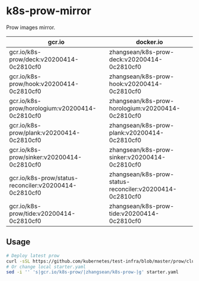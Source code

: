 # k8s-prow-mirror

Prow images mirror.

gcr.io | docker.io
---|---
gcr.io/k8s-prow/deck:v20200414-0c2810cf0 | zhangsean/k8s-prow-deck:v20200414-0c2810cf0
gcr.io/k8s-prow/hook:v20200414-0c2810cf0 | zhangsean/k8s-prow-hook:v20200414-0c2810cf0
gcr.io/k8s-prow/horologium:v20200414-0c2810cf0 | zhangsean/k8s-prow-horologium:v20200414-0c2810cf0
gcr.io/k8s-prow/plank:v20200414-0c2810cf0 | zhangsean/k8s-prow-plank:v20200414-0c2810cf0
gcr.io/k8s-prow/sinker:v20200414-0c2810cf0 | zhangsean/k8s-prow-sinker:v20200414-0c2810cf0
gcr.io/k8s-prow/status-reconciler:v20200414-0c2810cf0 | zhangsean/k8s-prow-status-reconciler:v20200414-0c2810cf0
gcr.io/k8s-prow/tide:v20200414-0c2810cf0 | zhangsean/k8s-prow-tide:v20200414-0c2810cf0

## Usage

```bash
# Deploy latest prow
curl -sSL https://github.com/kubernetes/test-infra/blob/master/prow/cluster/starter.yaml?raw= | sed 's|gcr.io/k8s-prow/|zhangsean/k8s-prow-|g' | kubectl apply -f -
# Or change local starter.yaml
sed -i '' 's|gcr.io/k8s-prow/|zhangsean/k8s-prow-|g' starter.yaml
```
